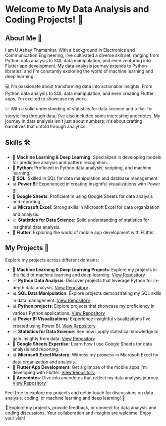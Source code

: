 # Welcome to My Data Analysis and Coding Projects! 👋

## About Me 🚀
I am U Ashay Thamankar. With a background in Electronics and Communication Engineering, I've cultivated a diverse skill set, ranging from Python data analysis to SQL data manipulation, and even venturing into Flutter app development. My data analysis journey extends to Python libraries, and I'm constantly exploring the world of machine learning and deep learning.

💻 I'm passionate about transforming data into actionable insights. From Python data analysis to SQL data manipulation, and even creating Flutter apps, I'm excited to showcase my work.

📈 With a solid understanding of statistics for data science and a flair for storytelling through data, I've also included some interesting anecdotes. My journey in data analysis isn't just about numbers; it's about crafting narratives that unfold through analytics.

## Skills 🛠️

- 🤖 **Machine Learning & Deep Learning**: Specialized in developing models for predictive analysis and pattern recognition.
- 🐍 **Python**: Proficient in Python data analysis, scripting, and machine learning.
- 💼 **SQL**: Skilled in SQL for data manipulation and database management.
- 📊 **Power BI**: Experienced in creating insightful visualizations with Power BI.
- 📗 **Google Sheets**: Proficient in using Google Sheets for data analysis and reporting.
- 📊 **Microsoft Excel**: Strong skills in Microsoft Excel for data organization and analysis.
- 📈 **Statistics for Data Science**: Solid understanding of statistics for insightful data analysis.
- 📱 **Flutter**: Exploring the world of mobile app development with Flutter.

## My Projects 📗

Explore my projects across different domains:

- 🤖 **Machine Learning & Deep Learning Projects**: Explore my projects in the field of machine learning and deep learning. [View Repository](https://github.com/ashay-thamankar/machine-learning-and-deep-learning/tree/main)
- 📈 **Python Data Analysis**: Discover projects that leverage Python for in-depth data analysis. [View Repository](https://github.com/ashay-thamankar/data_analysis)
- 📊 **SQL Data Manipulation**: Explore projects demonstrating my SQL skills in data management. [View Repository](https://github.com/ashay-thamankar/SQL_Projects)
- 📊 **Python projects**: Explore projects that showcase my proficiency in various Python applications. [View Repository](https://github.com/ashay-thamankar/python_projects)
- 📊 **Power BI Visualizations**: Experience insightful visualizations I've created using Power BI. [View Repository](https://github.com/ashay-thamankar/power_bi_projects)
- 📈 **Statistics for Data Science**: See how I apply statistical knowledge to gain insights from data. [View Repository](https://github.com/ashay-thamankar/Statistical_Insights)
- 📗 **Google Sheets Expertise**: Learn how I use Google Sheets for data analysis and reporting.
- 📊 **Microsoft Excel Mastery**: Witness my prowess in Microsoft Excel for data organization and analysis.
- 📱 **Flutter App Development**: Get a glimpse of the mobile apps I'm developing with Flutter. [View Repository](https://github.com/ashay-thamankar/flutter_projects)
- 📒 **Anecdotes**: Dive into anecdotes that reflect my data analysis journey. [View Repository](https://github.com/ashay-thamankar/anecdotes)

Feel free to explore my projects and get in touch for discussions on data analysis, coding, or machine learning and deep learning! 💬

🌟 Explore my projects, provide feedback, or connect for data analysis and coding discussions. Your collaboration and insights are welcome. Enjoy your visit!

